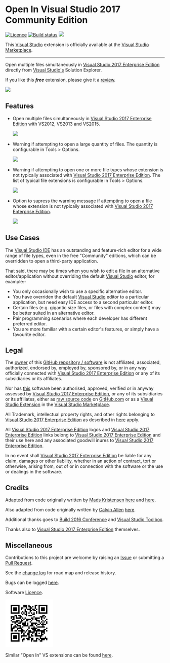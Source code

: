 [AppVeyorProjectUrl]: https://ci.appveyor.com/project/GregTrevellick/openinvs2017enterprise
[AppVeyorProjectBuildStatusBadgeSvg]: https://ci.appveyor.com/api/projects/status/eiqlftg1g0a7jcxp?svg=true
[GitHubPagesURL]: https://gregtrevellick.github.io/OpenInVS2017Enterprise/
[GitHubRepoURL]: https://github.com/GregTrevellick/OpenInVS2017Enterprise
[GitHubRepoIssuesURL]: https://github.com/GregTrevellick/OpenInVS2017Enterprise/issues
[GitHubRepoPullRequestsURL]: https://github.com/GregTrevellick/OpenInVS2017Enterprise/pulls
[ThirdPartyAppHomePage]: https://www.visualstudio.com/vs/
[ThirdPartyAppOfficialLogo]: ThirdPartyLogo.png 
<!--https://msdnshared.blob.core.windows.net/media/2015/05/8814.VisualStudioClean1.png-->
[VersionNumberBadgeURL]: https://vsmarketplacebadge.apphb.com/version/GregTrevellick.OpenInVisualStudio2017Enterprise.svg
[VisualStudioURL]: https://www.visualstudio.com/
[VSMarketplaceUrl]: https://marketplace.visualstudio.com/items?itemName=GregTrevellick.OpeninVisualStudio2017Enterprise
[VSMarketplaceReviewsUrl]: https://marketplace.visualstudio.com/items?itemName=GregTrevellick.OpeninVisualStudio2017Enterprise#review-details

# Open In Visual Studio 2017 Community Edition

[![Licence](https://img.shields.io/github/license/gittools/gitlink.svg)](/LICENSE.txt)
[![Build status][AppVeyorProjectBuildStatusBadgeSvg]][AppVeyorProjectUrl]
[![][VersionNumberBadgeURL]][VSMarketplaceUrl]

This [Visual Studio][VisualStudioURL] extension is officially available at the [Visual Studio Marketplace][VSMarketplaceUrl].

---------------------------------------

<!--COPY START FOR VS GALLERY-->

Open multiple files simultaneously in [Visual Studio 2017 Enterprise Edition][ThirdPartyAppHomePage] directly from [Visual Studio's][VisualStudioURL] Solution Explorer.

If you like this ***free*** extension, please give it a [review][VSMarketplaceReviewsUrl].

[![][ThirdPartyAppOfficialLogo]][ThirdPartyAppHomePage]

## Features

- Open multiple files simultaneously in [Visual Studio 2017 Enterprise Edition][ThirdPartyAppHomePage] with VS2012, VS2013 and VS2015.

  ![](src/Resources/ReadMeScreenShot_ContextMenu.png)

- Warning if attempting to open a large quantity of files. The quantity is configurable in Tools > Options.

  ![](src/Resources/ReadMeScreenShot_WarningLargeQuantity.png)

- Warning if attempting to open one or more file types whose extension is not typically associated with [Visual Studio 2017 Enterprise Edition][ThirdPartyAppHomePage]. The list of typical file extensions is configurable in Tools > Options.

  ![](src/Resources/ReadMeScreenShot_WarningNonTypical.png)

- Option to supress the warning message if attempting to open a file whose extension is not typically associated with [Visual Studio 2017 Enterprise Edition][ThirdPartyAppHomePage].

  ![](src/Resources/ReadMeScreenShot_OptionsGeneral.png)

## Use Cases

The [Visual Studio IDE][VisualStudioURL] has an outstanding and feature-rich editor for a wide range of file types, even in the free "Community" editions, which can be overridden to open a third-party application.

That said, there may be times when you wish to edit a file in an alternative editor/application without overriding the default [Visual Studio][VisualStudioURL] editor, for example:-

- You only occasionally wish to use a specific alternative editor.
- You have overriden the default [Visual Studio][VisualStudioURL] editor to a particular application, but need easy IDE access to a second particular editor.
- Certain files (e.g. gigantic size files, or files with complex content) may be better suited in an alternative editor.
- Pair programming scenarios where each developer has different preferred editor.
- You are more familiar with a certain editor's features, or simply have a favourite editor.

<!--COPY END FOR VS GALLERY-->

## Legal

The [owner](https://github.com/GregTrevellick) of this [GitHub repository / software][GitHubRepoURL] is not affiliated, associated, authorized, endorsed by, employed by, sponsored by, or in any way officially connected with [Visual Studio 2017 Enterprise Edition][ThirdPartyAppHomePage] or any of its subsidiaries or its affiliates.

Nor has [this][GitHubRepoURL] software been authorised, approved, verified or in anyway assessed by [Visual Studio 2017 Enterprise Edition][ThirdPartyAppHomePage], or any of its subsidiaries or its affiliates, either as [raw source code][GitHubRepoURL] on [GitHub.com](https://github.com/) or as a [Visual Studio Extension][VSMarketplaceUrl] in the [Visual Studio Marketplace](https://marketplace.visualstudio.com/vs).

All Trademark, intellectual property rights, and other rights belonging to [Visual Studio 2017 Enterprise Edition][ThirdPartyAppHomePage] as described in [here][ThirdPartyAppHomePage] apply.

All [Visual Studio 2017 Enterprise Edition][ThirdPartyAppHomePage] logos and [Visual Studio 2017 Enterprise Edition][ThirdPartyAppHomePage] links belong to [Visual Studio 2017 Enterprise Edition][ThirdPartyAppHomePage] and their use here and any associated goodwill inures to [Visual Studio 2017 Enterprise Edition][ThirdPartyAppHomePage].

In no event shall [Visual Studio 2017 Enterprise Edition][ThirdPartyAppHomePage] be liable for any claim, damages or other liability, whether in an action of contract, tort or otherwise, arising from, out of or in connection with the software or the use or dealings in the software.

## Credits

Adapted from code originally written by [Mads Kristensen](https://github.com/madskristensen) [here](https://github.com/madskristensen/OpenInSublimeText/ "Open in Sublime Text") and [here](https://github.com/madskristensen/OpenInVsCode "Open in Visual Studio Code").

Also adapted from code originally written by [Calvin Allen](https://github.com/CalvinAllen) [here](https://github.com/CalvinAllen/OpenInNotepadPlusPlus).

Additional thanks goes to [Build 2016 Conference](https://channel9.msdn.com/Events/Build/2016/B886) and [Visual Studio Toolbox](https://channel9.msdn.com/Shows/Visual-Studio-Toolbox/Extensions-by-Mads-Kristensen).

Thanks also to [Visual Studio 2017 Enterprise Edition][ThirdPartyAppHomePage] themselves.

## Miscellaneous

Contributions to this project are welcome by raising an [Issue][GitHubRepoIssuesURL] or submitting a [Pull Request][GitHubRepoPullRequestsURL].

See the [change log](CHANGELOG.md) for road map and release history.

Bugs can be logged [here][GitHubRepoIssuesURL].

Software [Licence](/LICENSE.txt).

[![](chart.png)][GitHubPagesURL]

Similar "Open In" VS extensions can be found [here](https://marketplace.visualstudio.com/search?term=trevellick&target=VS&sortBy=Relevance).
